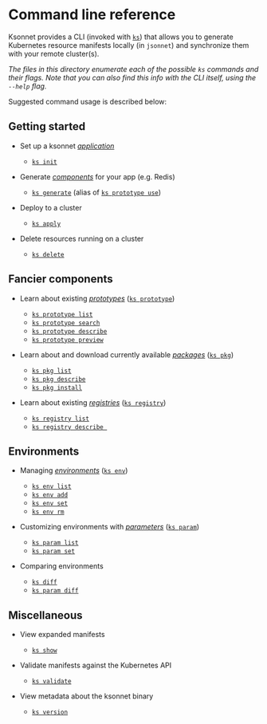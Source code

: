 # Command line reference

Ksonnet provides a CLI (invoked with [`ks`](ks.md)) that allows you to generate Kubernetes resource manifests locally (in `jsonnet`) and synchronize them with your remote cluster(s).

*The files in this directory enumerate each of the possible `ks` commands and their flags. Note that you can also find this info with the CLI itself, using the `--help` flag.*

Suggested command usage is described below:

## Getting started

* Set up a ksonnet [*application*](/docs/concepts.md#application)
  * [`ks init`](ks_init.md)

* Generate [*components*](/docs/concepts.md#component) for your app (e.g. Redis)
  * [`ks generate`](ks_generate.md) (alias of [`ks prototype use`](ks_prototype_use.md))

* Deploy to a cluster
  * [`ks apply`](ks_apply.md)

* Delete resources running on a cluster
  * [`ks delete`](ks_delete.md)  

## Fancier components

* Learn about existing [*prototypes*](/docs/concepts.md#prototype) ([`ks prototype`](ks_prototype.md))
  * [`ks prototype list`](ks_prototype_list.md)
  * [`ks prototype search`](ks_prototype_search.md)
  * [`ks prototype describe`](ks_prototype_describe.md)
  * [`ks prototype preview`](ks_prototype_preview.md)

* Learn about and download currently available [*packages*](/docs/concepts.md#package) ([`ks pkg`](ks_pkg.md))
  * [`ks pkg list`](ks_pkg_list.md)
  * [`ks pkg describe`](ks_pkg_describe.md)
  * [`ks pkg install`](ks_pkg_install.md)

* Learn about existing [*registries*](/docs/concepts.md#registry) ([`ks registry`](ks_registry.md))
  * [`ks registry list`](ks_registry_list.md)
  * [`ks registry describe `](ks_registry_describe.md)

## Environments

* Managing [*environments*](/docs/concepts.md#environment) ([`ks env`](ks_env.md))
  * [`ks env list`](ks_env_list.md)
  * [`ks env add`](ks_env_add.md)
  * [`ks env set`](ks_env_set.md)
  * [`ks env rm`](ks_env_rm.md)

* Customizing environments with [*parameters*](/docs/concepts.md#parameter) ([`ks param`](ks_param.md))
  * [`ks param list`](ks_param_list.md)
  * [`ks param set`](ks_param_set.md)

* Comparing environments
  * [`ks diff`](ks_diff.md)
  * [`ks param diff`](ks_param_diff.md)

## Miscellaneous

* View expanded manifests
  * [`ks show`](ks_show.md)

* Validate manifests against the Kubernetes API
  * [`ks validate`](ks_validate.md)

* View metadata about the ksonnet binary
  * [`ks version`](ks_version.md)
